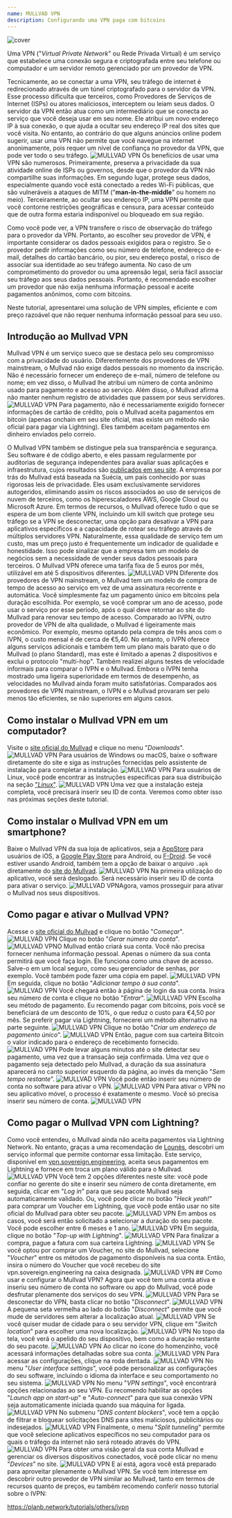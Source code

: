 ```yaml
---
name: MULLVAD VPN
description: Configurando uma VPN paga com bitcoins
---
```

![cover](assets/cover.webp)

Uma VPN ("*Virtual Private Network*" ou Rede Privada Virtual) é um serviço que estabelece uma conexão segura e criptografada entre seu telefone ou computador e um servidor remoto gerenciado por um provedor de VPN.

Tecnicamente, ao se conectar a uma VPN, seu tráfego de internet é redirecionado através de um túnel criptografado para o servidor da VPN. Esse processo dificulta que terceiros, como Provedores de Serviços de Internet (ISPs) ou atores maliciosos, interceptem ou leiam seus dados. O servidor da VPN então atua como um intermediário que se conecta ao serviço que você deseja usar em seu nome. Ele atribui um novo endereço IP à sua conexão, o que ajuda a ocultar seu endereço IP real dos sites que você visita. No entanto, ao contrário do que alguns anúncios online podem sugerir, usar uma VPN não permite que você navegue na internet anonimamente, pois requer um nível de confiança no provedor da VPN, que pode ver todo o seu tráfego.
![MULLVAD VPN](assets/fr/01.webp)
Os benefícios de usar uma VPN são numerosos. Primeiramente, preserva a privacidade da sua atividade online de ISPs ou governos, desde que o provedor da VPN não compartilhe suas informações. Em segundo lugar, protege seus dados, especialmente quando você está conectado a redes Wi-Fi públicas, que são vulneráveis a ataques de MITM ("**man-in-the-middle**" ou homem no meio). Terceiramente, ao ocultar seu endereço IP, uma VPN permite que você contorne restrições geográficas e censura, para acessar conteúdo que de outra forma estaria indisponível ou bloqueado em sua região.

Como você pode ver, a VPN transfere o risco de observação do tráfego para o provedor da VPN. Portanto, ao escolher seu provedor de VPN, é importante considerar os dados pessoais exigidos para o registro. Se o provedor pedir informações como seu número de telefone, endereço de e-mail, detalhes do cartão bancário, ou pior, seu endereço postal, o risco de associar sua identidade ao seu tráfego aumenta. No caso de um comprometimento do provedor ou uma apreensão legal, seria fácil associar seu tráfego aos seus dados pessoais. Portanto, é recomendado escolher um provedor que não exija nenhuma informação pessoal e aceite pagamentos anônimos, como com bitcoins.

Neste tutorial, apresentarei uma solução de VPN simples, eficiente e com preço razoável que não requer nenhuma informação pessoal para seu uso.

## Introdução ao Mullvad VPN
Mullvad VPN é um serviço sueco que se destaca pelo seu compromisso com a privacidade do usuário. Diferentemente dos provedores de VPN mainstream, o Mullvad não exige dados pessoais no momento da inscrição. Não é necessário fornecer um endereço de e-mail, número de telefone ou nome; em vez disso, o Mullvad lhe atribui um número de conta anônimo usado para pagamento e acesso ao serviço. Além disso, o Mullvad afirma não manter nenhum registro de atividades que passem por seus servidores.
![MULLVAD VPN](assets/notext/02.webp)
Para pagamento, não é necessariamente exigido fornecer informações de cartão de crédito, pois o Mullvad aceita pagamentos em bitcoin (apenas onchain em seu site oficial, mas existe um método não oficial para pagar via Lightning). Eles também aceitam pagamentos em dinheiro enviados pelo correio.

O Mullvad VPN também se distingue pela sua transparência e segurança. Seu software é de código aberto, e eles passam regularmente por auditorias de segurança independentes para avaliar suas aplicações e infraestrutura, cujos resultados são [publicados em seu site](https://mullvad.net/fr/blog/tag/audits). A empresa por trás do Mullvad está baseada na Suécia, um país conhecido por suas rigorosas leis de privacidade. Eles usam exclusivamente servidores autogeridos, eliminando assim os riscos associados ao uso de serviços de nuvem de terceiros, como os hiperescaladores AWS, Google Cloud ou Microsoft Azure.
Em termos de recursos, o Mullvad oferece tudo o que se espera de um bom cliente VPN, incluindo um kill switch que protege seu tráfego se a VPN se desconectar, uma opção para desativar a VPN para aplicativos específicos e a capacidade de rotear seu tráfego através de múltiplos servidores VPN.
Naturalmente, essa qualidade de serviço tem um custo, mas um preço justo é frequentemente um indicador de qualidade e honestidade. Isso pode sinalizar que a empresa tem um modelo de negócios sem a necessidade de vender seus dados pessoais para terceiros. O Mullvad VPN oferece uma tarifa fixa de 5 euros por mês, utilizável em até 5 dispositivos diferentes.
![MULLVAD VPN](assets/notext/03.webp)
Diferente dos provedores de VPN mainstream, o Mullvad tem um modelo de compra de tempo de acesso ao serviço em vez de uma assinatura recorrente e automática. Você simplesmente faz um pagamento único em bitcoins pela duração escolhida. Por exemplo, se você comprar um ano de acesso, pode usar o serviço por esse período, após o qual deve retornar ao site do Mullvad para renovar seu tempo de acesso.
Comparado ao IVPN, outro provedor de VPN de alta qualidade, o Mullvad é ligeiramente mais econômico. Por exemplo, mesmo optando pela compra de três anos com o IVPN, o custo mensal é de cerca de €5,40. No entanto, o IVPN oferece alguns serviços adicionais e também tem um plano mais barato que o do Mullvad (o plano Standard), mas este é limitado a apenas 2 dispositivos e exclui o protocolo "multi-hop".
Também realizei alguns testes de velocidade informais para comparar o IVPN e o Mullvad. Embora o IVPN tenha mostrado uma ligeira superioridade em termos de desempenho, as velocidades no Mullvad ainda foram muito satisfatórias. Comparados aos provedores de VPN mainstream, o IVPN e o Mullvad provaram ser pelo menos tão eficientes, se não superiores em alguns casos.

## Como instalar o Mullvad VPN em um computador?

Visite o [site oficial do Mullvad](https://mullvad.net/en/download/) e clique no menu "*Downloads*".
![MULLVAD VPN](assets/notext/04.webp)
Para usuários de Windows ou macOS, baixe o software diretamente do site e siga as instruções fornecidas pelo assistente de instalação para completar a instalação.
![MULLVAD VPN](assets/notext/05.webp)
Para usuários de Linux, você pode encontrar as instruções específicas para sua distribuição na seção ["*Linux*"](https://mullvad.net/en/download/vpn/linux).
![MULLVAD VPN](assets/notext/06.webp)
Uma vez que a instalação esteja completa, você precisará inserir seu ID de conta. Veremos como obter isso nas próximas seções deste tutorial.

## Como instalar o Mullvad VPN em um smartphone?

Baixe o Mullvad VPN da sua loja de aplicativos, seja a [AppStore](https://apps.apple.com/us/app/mullvad-vpn/id1488466513) para usuários de iOS, a [Google Play Store](https://play.google.com/store/apps/details?id=net.mullvad.mullvadvpn) para Android, ou [F-Droid](https://f-droid.org/packages/net.mullvad.mullvadvpn/). Se você estiver usando Android, também tem a opção de baixar o arquivo `.apk` diretamente do [site do Mullvad](https://mullvad.net/en/download/vpn/android).
![MULLVAD VPN](assets/notext/07.webp)
Na primeira utilização do aplicativo, você será deslogado. Será necessário inserir seu ID de conta para ativar o serviço.
![MULLVAD VPN](assets/notext/08.webp)Agora, vamos prosseguir para ativar o Mullvad nos seus dispositivos.

## Como pagar e ativar o Mullvad VPN?

Acesse o [site oficial do Mullvad](https://mullvad.net/) e clique no botão "*Começar*".
![MULLVAD VPN](assets/notext/09.webp)
Clique no botão "*Gerar número da conta*".
![MULLVAD VPN](assets/notext/10.webp)O Mullvad então criará sua conta. Você não precisa fornecer nenhuma informação pessoal. Apenas o número da sua conta permitirá que você faça login. Ele funciona como uma chave de acesso. Salve-o em um local seguro, como seu gerenciador de senhas, por exemplo. Você também pode fazer uma cópia em papel.
![MULLVAD VPN](assets/notext/11.webp)
Em seguida, clique no botão "*Adicionar tempo à sua conta*".
![MULLVAD VPN](assets/notext/12.webp)
Você chegará então à página de login da sua conta. Insira seu número de conta e clique no botão "*Entrar*".
![MULLVAD VPN](assets/notext/13.webp)
Escolha seu método de pagamento. Eu recomendo pagar com bitcoins, pois você se beneficiará de um desconto de 10%, o que reduz o custo para €4,50 por mês. Se preferir pagar via Lightning, fornecerei um método alternativo na parte seguinte.
![MULLVAD VPN](assets/notext/14.webp)
Clique no botão "*Criar um endereço de pagamento único*".
![MULLVAD VPN](assets/notext/15.webp)
Então, pague com sua carteira Bitcoin o valor indicado para o endereço de recebimento fornecido.
![MULLVAD VPN](assets/notext/16.webp)
Pode levar alguns minutos até o site detectar seu pagamento, uma vez que a transação seja confirmada. Uma vez que o pagamento seja detectado pelo Mullvad, a duração da sua assinatura aparecerá no canto superior esquerdo da página, ao invés da menção "*Sem tempo restante*".
![MULLVAD VPN](assets/notext/17.webp)
Você pode então inserir seu número de conta no software para ativar o VPN.
![MULLVAD VPN](assets/notext/18.webp)
Para ativar o VPN no seu aplicativo móvel, o processo é exatamente o mesmo. Você só precisa inserir seu número de conta.
![MULLVAD VPN](assets/notext/19.webp)
## Como pagar o Mullvad VPN com Lightning?

Como você entendeu, o Mullvad ainda não aceita pagamentos via Lightning Network. No entanto, graças a uma recomendação de [Lounès](https://x.com/louneskmt), descobri um serviço informal que permite contornar essa limitação. Este serviço, disponível em [vpn.sovereign.engineering](https://vpn.sovereign.engineering/), aceita seus pagamentos em Lightning e fornece em troca um plano válido para o Mullvad.
![MULLVAD VPN](assets/notext/20.webp)
Você tem 2 opções diferentes neste site: você pode confiar no gerente do site e inserir seu número de conta diretamente, em seguida, clicar em "*Log in*" para que seu pacote Mullvad seja automaticamente validado. Ou, você pode clicar no botão "*Heck yeah!*" para comprar um Voucher em Lightning, que você pode então usar no site oficial do Mullvad para obter seu pacote. ![MULLVAD VPN](assets/notext/21.webp) Em ambos os casos, você será então solicitado a selecionar a duração do seu pacote. Você pode escolher entre 6 meses e 1 ano. ![MULLVAD VPN](assets/notext/22.webp) Em seguida, clique no botão "*Top-up with Lightning*". ![MULLVAD VPN](assets/notext/23.webp) Para finalizar a compra, pague a fatura com sua carteira Lightning. ![MULLVAD VPN](assets/notext/24.webp) Se você optou por comprar um Voucher, no site do Mullvad, selecione "*Voucher*" entre os métodos de pagamento disponíveis na sua conta. Então, insira o número do Voucher que você recebeu do site vpn.sovereign.engineering na caixa designada. ![MULLVAD VPN](assets/notext/25.webp) ## Como usar e configurar o Mullvad VPN?
Agora que você tem uma conta ativa e inseriu seu número de conta no software ou app do Mullvad, você pode desfrutar plenamente dos serviços do seu VPN. ![MULLVAD VPN](assets/notext/26.webp) Para se desconectar do VPN, basta clicar no botão "*Disconnect*". ![MULLVAD VPN](assets/notext/27.webp) A pequena seta vermelha ao lado do botão "*Disconnect*" permite que você mude de servidores sem alterar a localização atual. ![MULLVAD VPN](assets/notext/28.webp) Se você quiser mudar de cidade para o seu servidor VPN, clique em "*Switch location*" para escolher uma nova localização. ![MULLVAD VPN](assets/notext/29.webp) No topo da tela, você verá o apelido do seu dispositivo, bem como a duração restante do seu pacote. ![MULLVAD VPN](assets/notext/30.webp) Ao clicar no ícone do homenzinho, você acessará informações detalhadas sobre sua conta. ![MULLVAD VPN](assets/notext/31.webp) Para acessar as configurações, clique na roda dentada. ![MULLVAD VPN](assets/notext/32.webp) No menu "*User interface settings*", você pode personalizar as configurações do seu software, incluindo o idioma da interface e seu comportamento no seu sistema. ![MULLVAD VPN](assets/notext/33.webp) No menu "*VPN settings*", você encontrará opções relacionadas ao seu VPN. Eu recomendo habilitar as opções "*Launch app on start-up*" e "*Auto-connect*" para que sua conexão VPN seja automaticamente iniciada quando sua máquina for ligada.
![MULLVAD VPN](assets/notext/34.webp) No submenu "*DNS content blockers*", você tem a opção de filtrar e bloquear solicitações DNS para sites maliciosos, publicitários ou indesejados.
![MULLVAD VPN](assets/notext/35.webp)
Finalmente, o menu "*Split tunneling*" permite que você selecione aplicativos específicos no seu computador para os quais o tráfego da internet não será roteado através do VPN.
![MULLVAD VPN](assets/notext/36.webp)
Para obter uma visão geral da sua conta Mullvad e gerenciar os diversos dispositivos conectados, você pode clicar no menu "*Devices*" no site.
![MULLVAD VPN](assets/notext/37.webp) E aí está, agora você está preparado para aproveitar plenamente o Mullvad VPN. Se você tem interesse em descobrir outro provedor de VPN similar ao Mullvad, tanto em termos de recursos quanto de preços, eu também recomendo conferir nosso tutorial sobre o IVPN:

https://planb.network/tutorials/others/ivpn